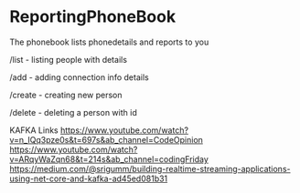 # ReportingPhoneBook
The phonebook lists phonedetails and reports to you

/list - listing people with details


/add - adding connection info details 


/create - creating new person


/delete - deleting a person with id


KAFKA Links
https://www.youtube.com/watch?v=n_IQq3pze0s&t=697s&ab_channel=CodeOpinion
https://www.youtube.com/watch?v=ARqyWaZqn68&t=214s&ab_channel=codingFriday
https://medium.com/@srigumm/building-realtime-streaming-applications-using-net-core-and-kafka-ad45ed081b31



